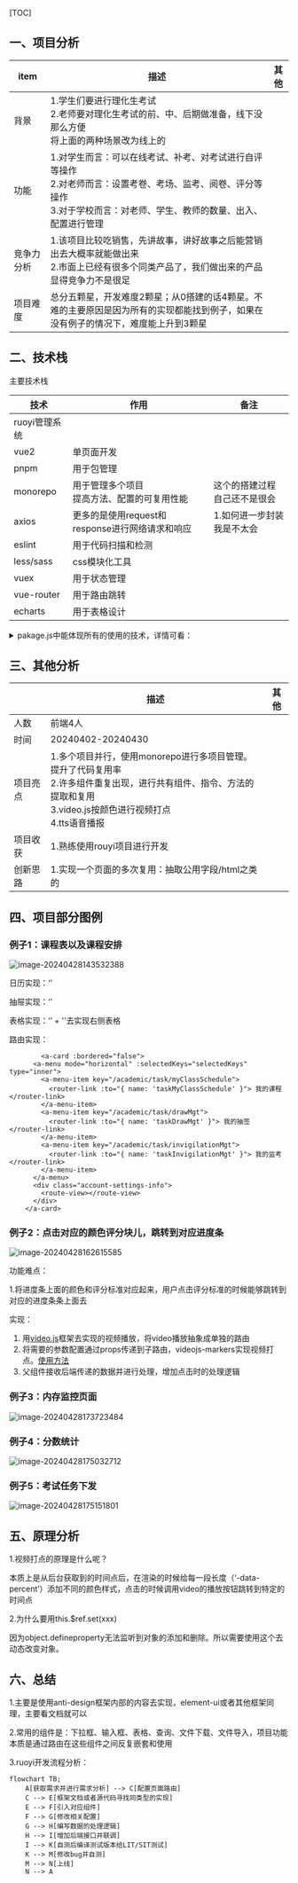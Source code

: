 [TOC]



## 一、项目分析

| item       | 描述                                                         | 其他 |
| ---------- | ------------------------------------------------------------ | ---- |
| 背景       | 1.学生们要进行理化生考试<br />2.老师要对理化生考试的前、中、后期做准备，线下没那么方便<br />将上面的两种场景改为线上的 |      |
| 功能       | 1.对学生而言：可以在线考试、补考、对考试进行自评等操作<br />2.对老师而言：设置考卷、考场、监考、阅卷、评分等操作<br />3.对于学校而言：对老师、学生、教师的数量、出入、配置进行管理 |      |
| 竞争力分析 | 1.该项目比较吃销售，先讲故事，讲好故事之后能营销出去大概率就能做出来<br />2.市面上已经有很多个同类产品了，我们做出来的产品显得竞争力不是很足 |      |
| 项目难度   | 总分五颗星，开发难度2颗星；从0搭建的话4颗星。不难的主要原因是因为所有的实现都能找到例子，如果在没有例子的情况下，难度能上升到3颗星 |      |

## 二、技术栈

主要技术栈

| 技术          | 作用                                             | 备注                         |
| ------------- | ------------------------------------------------ | ---------------------------- |
| ruoyi管理系统 |                                                  |                              |
| vue2          | 单页面开发                                       |                              |
| pnpm          | 用于包管理                                       |                              |
| monorepo      | 用于管理多个项目<br />提高方法、配置的可复用性能 | 这个的搭建过程自己还不是很会 |
| axios         | 更多的是使用request和response进行网络请求和响应  | 1.如何进一步封装我是不太会   |
| eslint        | 用于代码扫描和检测                               |                              |
| less/sass     | css模块化工具                                    |                              |
| vuex          | 用于状态管理                                     |                              |
| vue-router    | 用于路由跳转                                     |                              |
| echarts       | 用于表格设计                                     |                              |

<details>
  <summary>pakage.js中能体现所有的使用的技术，详情可看：</summary>
  <div>
      '{                                                                    <br>
  "name": "vue-antd-pro",                                            <br>
  "version": "3.0.2",                                                <br>
  "private": true,                                                   <br>
  "scripts": {                                                       <br>
    "serve": "vue-cli-service serve:prehandle",                      <br>
    "build": "vue-cli-service build",                                <br>
    "test:unit": "vue-cli-service test:unit",                        <br>
    "lint": "vue-cli-service lint",                                  <br>
    "build:preview": "vue-cli-service build --mode preview",         <br>
    "lint:nofix": "vue-cli-service lint --no-fix",                   <br>
    "deploy": "node deploy/deploy.js",                               <br>
    "ci": "node deploy/auto-ci.js"                                   <br>
  },                                                                 <br>
  "vuePlugins": {                                                    <br>
    "service": [                                                     <br>
      "serve.prehandle.js"                                           <br>
    ]                                                                <br>
  },                                                                 <br>
  "dependencies": {                                                  <br>
    "@ant-design-vue/pro-layout": "^1.0.8",                          <br>
    "@antv/data-set": "^0.10.2",                                     <br>
    "@fullcalendar/core": "^5.10.1",                                 <br>
    "@fullcalendar/daygrid": "^5.10.1",                              <br>
    "@fullcalendar/interaction": "^5.10.1",                          <br>
    "@fullcalendar/timegrid": "^5.10.1",                             <br>
    "@fullcalendar/vue": "^5.10.1",                                  <br>
    "@riophae/vue-treeselect": "0.4.0",                              <br>
    "@wangeditor/editor": "^5.1.23",                                 <br>
    "@wangeditor/editor-for-vue": "^1.0.2",                          <br>
    "ant-design-vue": "^1.7.6",                                      <br>
    "axios": ">=0.21.1",                                             <br>
    "chinese-lunar-calendar": "^1.0.1",                              <br>
    "core-js": "^3.26.0",                                            <br>
    "echarts": "^5.3.1",                                             <br>
    "enquire.js": "^2.1.6",                                          <br>
    "html2canvas": "^1.4.1",                                         <br>
    "jspdf": "^2.5.1",                                               <br>
    "jszip": "^3.10.1",                                              <br>
    "lodash.clonedeep": "^4.5.0",                                    <br>
    "lodash.get": "^4.4.2",                                          <br>
    "lodash.pick": "^4.4.0",                                         <br>
    "md5": "^2.2.1",                                                 <br>
    "mockjs2": "1.0.8",                                              <br>
    "moment": "^2.24.0",                                             <br>
    "nprogress": "^0.2.0",                                           <br>
    "pixi.js": "^7.2.4",                                             <br>
    "store": "^2.0.12",                                              <br>
    "terser-webpack-plugin": "4",                                    <br>
    "vconsole": "^3.15.1",                                           <br>
    "video.js": "^7.18.1",                                           <br>
    "videojs-contrib-hls": "^5.15.0",                                <br>
    "videojs-markers": "^1.0.1",                                     <br>
    "viser-vue": "^2.4.6",                                           <br>
    "vue": "^2.6.14",                                                <br>
    "vue-clipboard2": "^0.2.1",                                      <br>
    "vue-cropper": "0.4.9",                                          <br>
    "vue-i18n": "^8.17.4",                                           <br>
    "vue-print-nb": "^1.7.5",                                        <br>
    "vue-quill-editor": "^3.0.6",                                    <br>
    "vue-router": "^3.5.2",                                          <br>
    "vue-svg-component-runtime": "^1.0.1",                           <br>
    "vuex": "^3.1.1"                                                 <br>
  },                                                                 <br>
  "devDependencies": {                                               <br>
    "@ant-design/colors": "^3.2.1",                                  <br>
    "@babel/preset-modules": "^0.1.6",                               <br>
    "@vue/cli-plugin-babel": "^4.0.4",                               <br>
    "@vue/cli-plugin-eslint": "^4.0.4",                              <br>
    "@vue/cli-plugin-router": "^4.0.4",                              <br>
    "@vue/cli-plugin-unit-jest": "^4.0.4",                           <br>
    "@vue/cli-plugin-vuex": "^4.0.4",                                <br>
    "@vue/cli-service": "^4.0.4",                                    <br>
    "@vue/eslint-config-standard": "^4.0.0",                         <br>
    "@vue/test-utils": "^1.0.0-beta.29",                             <br>
    "archiver": "^5.3.1",                                            <br>
    "babel-eslint": "^10.0.1",                                       <br>
    "babel-plugin-import": "^1.12.2",                                <br>
    "babel-plugin-transform-remove-console": "^6.9.4",               <br>
    "eslint": "^5.16.0",                                             <br>
    "eslint-plugin-html": "^5.0.0",                                  <br>
    "eslint-plugin-vue": "^5.2.3",                                   <br>
    "git-revision-webpack-plugin": "^3.0.6",                         <br>
    "less": "^3.7.0",                                                <br>
    "less-loader": "^5.0.0",                                         <br>
    "node-ssh": "^13.0.1",                                           <br>
    "sass": "1.32.13",                                               <br>
    "sass-loader": "10.1.1",                                         <br>
    "vue-svg-icon-loader": "^2.1.1",                                 <br>
    "vue-template-compiler": "^2.6.14",                              <br>
    "webpack-bundle-analyzer": "^4.9.1",                             <br>
    "webpack-theme-color-replacer": "^1.3.12"                        <br>
  }                                                                  <br>
}'
    </div>
</details>

## 三、其他分析

|          | 描述                                                         | 其他 |
| -------- | ------------------------------------------------------------ | ---- |
| 人数     | 前端4人                                                      |      |
| 时间     | 20240402-20240430                                            |      |
| 项目亮点 | 1.多个项目并行，使用monorepo进行多项目管理。提升了代码复用率<br />2.许多组件重复出现，进行共有组件、指令、方法的提取和复用<br />3.video.js按颜色进行视频打点<br />4.tts语音播报 |      |
| 项目收获 | 1.熟练使用rouyi项目进行开发<br />                            |      |
| 创新思路 | 1.实现一个页面的多次复用：抽取公用字段/html之类的            |      |

## 四、项目部分图例

### 例子1：课程表以及课程安排

![image-20240428143532388](%E7%90%86%E5%8C%96%E7%94%9F%E9%A1%B9%E7%9B%AE%E5%A4%8D%E7%9B%98.assets/image-20240428143532388.png)

日历实现：‘<a-calendar>’

抽屉实现：‘<a-drawer>’

表格实现：‘<a-descriptions>’  + '<a-descriptions-item>'去实现右侧表格

路由实现：

```vue
        <a-card :bordered="false">
      <a-menu mode="horizontal" :selectedKeys="selectedKeys" type="inner">
        <a-menu-item key="/academic/task/myClassSchedule">
          <router-link :to="{ name: 'taskMyClassSchedule' }"> 我的课程 </router-link>
        </a-menu-item>
        <a-menu-item key="/academic/task/drawMgt">
          <router-link :to="{ name: 'taskDrawMgt' }"> 我的抽签 </router-link>
        </a-menu-item>
        <a-menu-item key="/academic/task/invigilationMgt">
          <router-link :to="{ name: 'taskInvigilationMgt' }"> 我的监考 </router-link>
        </a-menu-item>
      </a-menu>
      <div class="account-settings-info">
        <route-view></route-view>
      </div>
    </a-card>	
```

### 例子2：点击对应的颜色评分块儿，跳转到对应进度条

![image-20240428162615585](%E7%90%86%E5%8C%96%E7%94%9F%E9%A1%B9%E7%9B%AE%E5%A4%8D%E7%9B%98.assets/image-20240428162615585.png)

功能难点：

1.将进度条上面的颜色和评分标准对应起来，用户点击评分标准的时候能够跳转到对应的进度条条上面去

实现：

1. 用[video.js](https://docs.videojs.com/errordisplay#event:dispose)框架去实现的视频播放，将video播放抽象成单独的路由
2. 将需要的参数配置通过props传递到子路由，videojs-markers实现视频打点。[使用方法](https://blog.csdn.net/prompt1_9/article/details/130827476)
3. 父组件接收后端传递的数据并进行处理，增加点击时的处理逻辑

### 例子3：内存监控页面

![image-20240428173723484](%E7%90%86%E5%8C%96%E7%94%9F%E9%A1%B9%E7%9B%AE%E5%A4%8D%E7%9B%98.assets/image-20240428173723484.png)

### 例子4：分数统计

![image-20240428175032712](%E7%90%86%E5%8C%96%E7%94%9F%E9%A1%B9%E7%9B%AE%E5%A4%8D%E7%9B%98.assets/image-20240428175032712.png)

### 例子5：考试任务下发

![image-20240428175151801](%E7%90%86%E5%8C%96%E7%94%9F%E9%A1%B9%E7%9B%AE%E5%A4%8D%E7%9B%98.assets/image-20240428175151801.png)

## 五、原理分析

1.视频打点的原理是什么呢？

本质上是从后台获取到的时间点后，在渲染的时候给每一段长度（‘-data-percent’）添加不同的颜色样式，点击的时候调用video的播放按钮跳转到特定的时间点

2.为什么要用this.$ref.set(xxx)

因为object.defineproperty无法监听到对象的添加和删除。所以需要使用这个去动态改变对象。

## 六、总结

1.主要是使用anti-design框架内部的内容去实现，element-ui或者其他框架同理，主要看文档就可以

2.常用的组件是：下拉框、输入框、表格、查询、文件下载、文件导入，项目功能本质是通过路由在这些组件之间反复嵌套和使用

3.ruoyi开发流程分析：

```mermaid
flowchart TB;
    A[获取需求并进行需求分析] --> C[配置页面路由]
    C --> E[框架文档或者源代码寻找同类型的实现]
    E --> F[引入对应组件]
    F --> G[修改相关配置]
    G --> H[编写数据的处理逻辑]
    H --> I[增加后端接口并联调]
    I --> K[自测后编译测试版本给LIT/SIT测试]
    K --> M[修改bug并自测]
    M --> N[上线]
    N --> A
```
